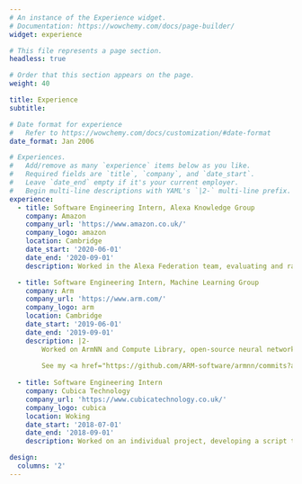 ```yaml
---
# An instance of the Experience widget.
# Documentation: https://wowchemy.com/docs/page-builder/
widget: experience

# This file represents a page section.
headless: true

# Order that this section appears on the page.
weight: 40

title: Experience
subtitle:

# Date format for experience
#   Refer to https://wowchemy.com/docs/customization/#date-format
date_format: Jan 2006

# Experiences.
#   Add/remove as many `experience` items below as you like.
#   Required fields are `title`, `company`, and `date_start`.
#   Leave `date_end` empty if it's your current employer.
#   Begin multi-line descriptions with YAML's `|2-` multi-line prefix.
experience:
  - title: Software Engineering Intern, Alexa Knowledge Group
    company: Amazon
    company_url: 'https://www.amazon.co.uk/'
    company_logo: amazon
    location: Cambridge
    date_start: '2020-06-01'
    date_end: '2020-09-01'
    description: Worked in the Alexa Federation team, evaluating and ranking the quality of natural language answers from Alexa answer providers.

  - title: Software Engineering Intern, Machine Learning Group
    company: Arm
    company_url: 'https://www.arm.com/'
    company_logo: arm
    location: Cambridge
    date_start: '2019-06-01'
    date_end: '2019-09-01'
    description: |2-
        Worked on ArmNN and Compute Library, open-source neural network inference engines optimising performance on Arm CPUs, GPUs and NPUs.
        
        See my <a href="https://github.com/ARM-software/armnn/commits?author=matjac02" target="_blank">ArmNN contributions</a>.
        
  - title: Software Engineering Intern
    company: Cubica Technology
    company_url: 'https://www.cubicatechnology.co.uk/'
    company_logo: cubica
    location: Woking
    date_start: '2018-07-01'
    date_end: '2018-09-01'
    description: Worked on an individual project, developing a script to identify and track reoccurring identities across videos using facial detection and recognition models.

design:
  columns: '2'
---
```

